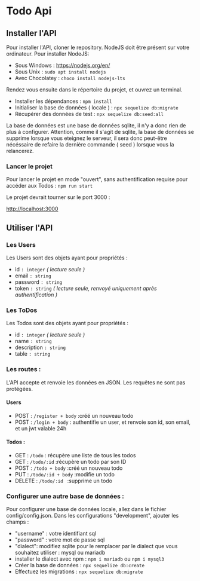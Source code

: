 <h1>Todo Api</h1>

<h2>Installer l'API</h2>

Pour installer l'API, cloner le repository. NodeJS doit être présent sur votre ordinateur. 
Pour installer NodeJS: 
<ul>
<li>Sous Windows : <a href="https://nodejs.org/en/">https://nodejs.org/en/</a></li>
<li>Sous Unix : <code>sudo apt install nodejs</code></li>
<li>Avec Chocolatey : <code>choco install nodejs-lts</code></li>
</ul>

Rendez vous ensuite dans le répertoire du projet, et ouvrez un terminal. 
<ul>
<li>Installer les dépendances : <code>npm install</code></li>
<li>Initialiser la base de données ( locale ) : <code>npx sequelize db:migrate</code></li>
<li>Récupérer des données de test : <code>npx sequelize db:seed:all</code></li>
</ul>
La base de données est une base de données sqlite, il n'y a donc rien de plus à configurer.
Attention, comme il s'agit de sqlite, la base de données se supprime lorsque vous eteignez le serveur,
il sera donc peut-être nécéssaire de refaire la dernière commande ( seed ) lorsque vous la relancerez.

<h3>Lancer le projet</h3>

Pour lancer le projet en mode "ouvert", sans authentification requise pour accéder aux Todos :
 <code>npm run start</code>



Le projet devrait tourner sur le port 3000 : 
<p>
<a href='http://localhost:3000'>http://localhost:3000</a>
</p>


<h2>Utiliser l'API</h2>

<h3>Les Users</h3>
Les Users sont des objets ayant pour propriétés :
<ul>
    <li>id <code>: integer</code> <i>( lecture seule )</i></li>
    <li>email <code>: string</code></li>
    <li>password <code>: string</code></li>
    <li>token <code>: string</code> <i>( lecture seule, renvoyé uniquement après authentification )</i></li>
</ul>

<h3>Les ToDos</h3>
Les Todos sont des objets ayant pour propriétés : 
<ul>
    <li>id <code>: integer</code> <i>( lecture seule )</i></li>
    <li>name <code>: string</code></li>
    <li>description <code>: string</code></li>
    <li>table <code>: string</code></li>
</ul>

<h3>Les routes : </h3>
L'API accepte et renvoie les données en JSON. 
Les requêtes ne sont pas protégées.

<h4>Users</h4>
<ul>
    <li>POST : <code>/register + body</code> :créé un nouveau todo</li>
    <li>POST : <code>/login + body</code> : authentifie un user, et renvoie son id, son email, et un jwt valable 24h</li>
</ul>

<h4>Todos :</h4>
<ul>
    <li>GET : <code>/todo</code> : récupère une liste de tous les todos</li>
    <li>GET : <code>/todo/:id</code> :récupère un todo par son ID</li>
    <li>POST : <code>/todo + body</code> :créé un nouveau todo</li>
    <li>PUT : <code>/todo/:id + body</code> :modifie un todo</li>
    <li>DELETE : <code>/todo/:id </code> :supprime un todo</li>
</ul>

<h3>Configurer une autre base de données : </h3>

Pour configurer une base de données locale, allez dans le fichier config/config.json.
Dans les configurations "development", ajouter les champs : 
<ul>
<li>"username" : votre identifiant sql</li>
<li>"password" : votre mot de passe sql</li>
<li>"dialect": modifiez sqlite pour le remplacer par le dialect que vous souhaitez
utiliser : mysql ou mariadb</li>
<li>installer le dialect avec npm : <code>npm i mariadb</code> ou <code>npm i mysql3</code> </li>
<li>Créer la base de données : <code>npx sequelize db:create</code></li>
<li>Effectuez les migrations : <code>npx sequelize db:migrate</code></li>
</ul>
